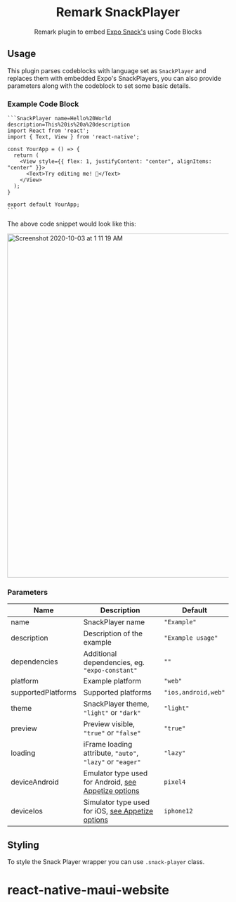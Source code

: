 <h1 align="center">Remark SnackPlayer</h1>

<p align="center">Remark plugin to embed <a href="https://snack.expo.dev/">Expo Snack's</a> using Code Blocks</p>

## Usage

This plugin parses codeblocks with language set as `SnackPlayer` and replaces them with embedded Expo's SnackPlayers, you can also provide parameters along with the codeblock to set some basic details.

### Example Code Block

````
```SnackPlayer name=Hello%20World description=This%20is%20a%20description
import React from 'react';
import { Text, View } from 'react-native';

const YourApp = () => {
  return (
    <View style={{ flex: 1, justifyContent: "center", alignItems: "center" }}>
      <Text>Try editing me! 🎉</Text>
    </View>
  );
}

export default YourApp;
```
````

The above code snippet would look like this:

<img width="783" alt="Screenshot 2020-10-03 at 1 11 19 AM" src="https://user-images.githubusercontent.com/11258286/94963203-67de3500-0515-11eb-974a-a2289c0bfdc8.png">

### Parameters

| Name               | Description                                                                                                     | Default             |
| ------------------ | --------------------------------------------------------------------------------------------------------------- | ------------------- |
| name               | SnackPlayer name                                                                                                | `"Example"`         |
| description        | Description of the example                                                                                      | `"Example usage"`   |
| dependencies       | Additional dependencies, eg. `"expo-constant"`                                                                  | `""`                |
| platform           | Example platform                                                                                                | `"web"`             |
| supportedPlatforms | Supported platforms                                                                                             | `"ios,android,web"` |
| theme              | SnackPlayer theme, `"light"` or `"dark"`                                                                        | `"light"`           |
| preview            | Preview visible, `"true"` or `"false"`                                                                          | `"true"`            |
| loading            | iFrame loading attribute, `"auto"`, `"lazy"` or `"eager"`                                                       | `"lazy"`            |
| deviceAndroid      | Emulator type used for Android, [see Appetize options](https://docs.appetize.io/core-features/playback-options) | `pixel4`            |
| deviceIos          | Simulator type used for iOS, [see Appetize options](https://docs.appetize.io/core-features/playback-options)    | `iphone12`          |

## Styling

To style the Snack Player wrapper you can use `.snack-player` class.
# react-native-maui-website
